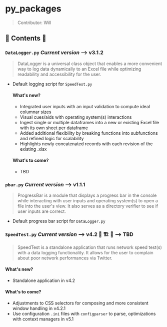 # py_packages
>Contributor: Will

## 🐍 Contents 🐍 
### `DataLogger.py` ***Current version*** --> v3.1.2
>DataLogger is a universal class object that enables a more convenient way to log data dynamically to an Excel file while optimizing readability and accessibility for the user. 
- Default logging script for `SpeedTest.py` 
  #### What's new?
  - Integrated user inputs with an input validation to compute ideal columnar sizes 
  - Visual cues/aids with operating system(s) interactions
  - Ingest single or multiple dataframes into a new or existing Excel file with its own sheet per dataframe 
  - Added additional flexibility by breaking functions into subfunctions and refined logic for scalability 
  - Highlights newly concatenated records with each revision of the existing .xlsx
  
  #### What's to come?
  - TBD 

### `pbar.py` ***Current version*** --> v1.1.1 
>ProgressBar is a module that displays a progress bar in the console while interacting with user inputs and operating system(s) to open a file into the user's view. It also serves as a directory verifier to see if user inputs are correct. 
- Default progress bar script for `DataLogger.py` 

### `SpeedTest.py` ***Current version*** --> v4.2 🚧 🏗️ 🚧 --> TBD 
>SpeedTest is a standalone application that runs network speed test(s) with a data logging functionality. It allows for the user to complain about poor network performances via Twitter.  
  #### What's new? 
  - Standalone application in v4.2 
  
  #### What's to come? 
  - Adjustments to CSS selectors for composing and more consistent window handling in v4.2.1
  - Use configuration `.ini` files with `configparser` to parse, optimizations with context managers in v5.1
